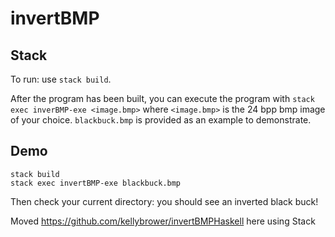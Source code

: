 # invertBMP

## Stack

To run: use `stack build`.

After the program has been built, you can execute the program with
```stack exec inverBMP-exe <image.bmp>```
where  `<image.bmp>` is the 24 bpp bmp image of your choice.  `blackbuck.bmp` is provided as an example to demonstrate.

## Demo
```
stack build
stack exec invertBMP-exe blackbuck.bmp
```
Then check your current directory: you should see an inverted black buck!

Moved https://github.com/kellybrower/invertBMPHaskell here using Stack
